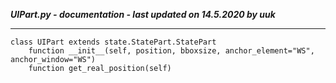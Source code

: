 ***UIPart.py - documentation - last updated on 14.5.2020 by uuk***
___

    class UIPart extends state.StatePart.StatePart
        function __init__(self, position, bboxsize, anchor_element="WS", anchor_window="WS")
        function get_real_position(self)